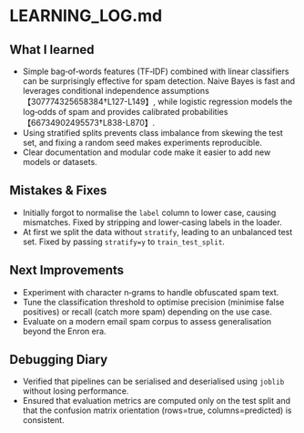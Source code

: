 # LEARNING_LOG.md

## What I learned
- Simple bag‑of‑words features (TF‑IDF) combined with linear classifiers can be surprisingly effective for spam detection.  Naive Bayes is fast and leverages conditional independence assumptions【307774325658384†L127-L149】, while logistic regression models the log‑odds of spam and provides calibrated probabilities【66734902495573†L838-L870】.
- Using stratified splits prevents class imbalance from skewing the test set, and fixing a random seed makes experiments reproducible.
- Clear documentation and modular code make it easier to add new models or datasets.

## Mistakes & Fixes
- Initially forgot to normalise the `label` column to lower case, causing mismatches.  Fixed by stripping and lower‑casing labels in the loader.
- At first we split the data without `stratify`, leading to an unbalanced test set.  Fixed by passing `stratify=y` to `train_test_split`.

## Next Improvements
- Experiment with character n‑grams to handle obfuscated spam text.
- Tune the classification threshold to optimise precision (minimise false positives) or recall (catch more spam) depending on the use case.
- Evaluate on a modern email spam corpus to assess generalisation beyond the Enron era.

## Debugging Diary
- Verified that pipelines can be serialised and deserialised using `joblib` without losing performance.
- Ensured that evaluation metrics are computed only on the test split and that the confusion matrix orientation (rows=true, columns=predicted) is consistent.